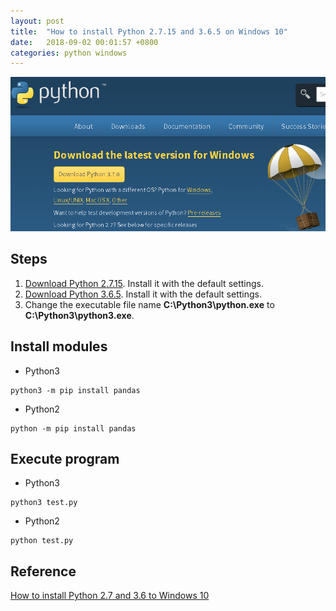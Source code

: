```yaml
---
layout: post
title:  "How to install Python 2.7.15 and 3.6.5 on Windows 10"
date:   2018-09-02 00:01:57 +0800
categories: python windows
---
```

![python-site](/assets/python-site.png)

## Steps
1. [Download Python 2.7.15](https://www.python.org/downloads/). Install it with the default settings.
2. [Download Python 3.6.5](https://www.python.org/downloads/). Install it with the default settings.
3. Change the executable file name **C:\Python3\python.exe** to **C:\Python3\python3.exe**.

## Install modules
* Python3
```
python3 -m pip install pandas
```
* Python2
```
python -m pip install pandas
```

## Execute program
* Python3
```
python3 test.py
```
* Python2
```
python test.py
```

## Reference
[How to install Python 2.7 and 3.6 to Windows 10](https://datascience.com.co/how-to-install-python-2-7-and-3-6-in-windows-10-add-python-path-281e7eae62a)
